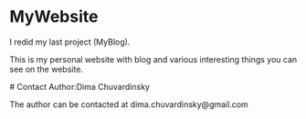 # MyWebsite

I redid my last project (MyBlog).
<p>This is my personal website with blog and various interesting things you can see on the website.</p>
# Contact
Author:Dima Chuvardinsky
<p>The author can be contacted at dima.chuvardinsky@gmail.com</p>
